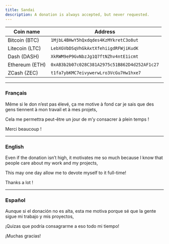 ```yaml
---
title: Sandai
description: A donation is always accepted, but never requested.
---
```


| Coin name      | Address                                      |
|----------------|----------------------------------------------|
| Bitcoin (BTC)  | `1MjbL4BHwY5hQxdqdes4KzMYkretC3o8ut`         |
| Litecoin (LTC) | `LebXGVbDSqVhGkAxtXfehiigdRFWjiKudK`         |
| Dash (DASH)    | `XkRWM9eP9GvNbzJg1Q7ftNZhv4ntE1icmt`         |
| Ethereum (ETH) | `0xAB3b2b07c028C381A2975c51B862D4d252AF1c27` |
| ZCash (ZEC)    | `t1fa7ybKMC7eivywerwLro3VcGu7Hw1hxe7`        |

---------------------------------------------------------------

### Français
Même si le don n’est pas élevé, ça me motive à fond car je sais que des gens tiennent à mon travail et à mes projets,

Cela me permettra peut-être un jour de m’y consacrer à plein temps !

Merci beaucoup !

---------------------------------------------------------------

### English
Even if the donation isn’t high, it motivates me so much because I know that people care about my work and my projects,

This may one day allow me to devote myself to it full-time!

Thanks a lot !

---------------------------------------------------------------

### Español
Aunque si el donación no es alta, esta me motiva porque sé que la gente sigue mi trabajo y mis proyectos,

¡Quizas que podría consagrarme a eso todo mi tiempo!

¡Muchas gracias!
